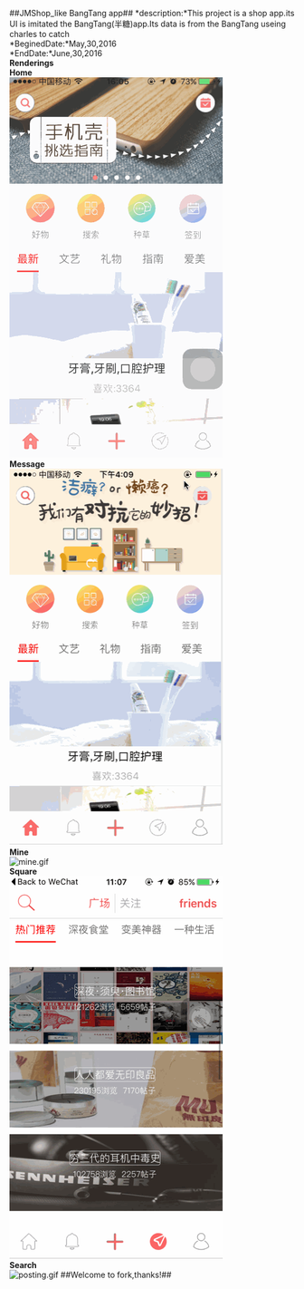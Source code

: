 ##JMShop_like BangTang app##
*description:*This project is a shop app.its UI is imitated the BangTang(半糖)app.Its data is from the BangTang useing charles to catch	
*BeginedDate:*May,30,2016	
*EndDate:*June,30,2016  
**Renderings**  
**Home**  
![home.gif](https://github.com/Jimmy6464/JMShop_likeBangTang/blob/master/home.gif)  
**Message**  
![message.gif](https://github.com/Jimmy6464/JMShop_likeBangTang/blob/master/message.gif)  
**Mine**  
![mine.gif](https://github.com/Jimmy6464/JMShop_likeBangTang/blob/master/mine.gif)  
**Square**  
![square.gif](https://github.com/Jimmy6464/JMShop_likeBangTang/blob/master/square.gif)  
**Search**  
![posting.gif](https://github.com/Jimmy6464/JMShop_likeBangTang/blob/master/search.gif) 
##Welcome to fork,thanks!##

